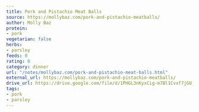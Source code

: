 ```yaml
---
title: Pork and Pistachio Meat Balls
source: https://mollybaz.com/pork-and-pistachio-meatballs/
author: Molly Baz
protein:
- pork
vegetarian: false
herbs:
- parsley
feeds: 0
rating: 0
category: dinner
url: "/notes/mollybaz.com/pork-and-pistachio-meat-balls.html"
external_url: https://mollybaz.com/pork-and-pistachio-meatballs/
drive_url: https://drive.google.com/file/d/1PHGL3nKyxCig-m7Bl1Cvxf7jGU__QJEO/view?usp=drive_link
tags:
- pork
- parsley
---
```



